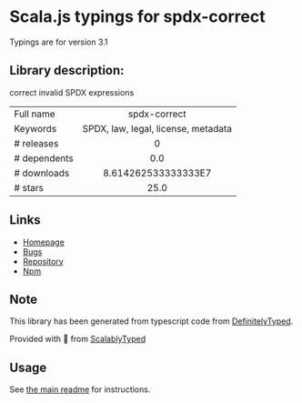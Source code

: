 
# Scala.js typings for spdx-correct

Typings are for version 3.1

## Library description:
correct invalid SPDX expressions

|                    |                 |
| ------------------ | :-------------: |
| Full name          | spdx-correct |
| Keywords           | SPDX, law, legal, license, metadata |
| # releases         | 0 |
| # dependents       | 0.0 |
| # downloads        | 8.614262533333333E7 |
| # stars            | 25.0 |

## Links
- [Homepage](https://github.com/jslicense/spdx-correct.js#readme)
- [Bugs](https://github.com/jslicense/spdx-correct.js/issues)
- [Repository](https://github.com/jslicense/spdx-correct.js)
- [Npm](https://www.npmjs.com/package/spdx-correct)
    


## Note
This library has been generated from typescript code from [DefinitelyTyped](https://definitelytyped.org).

Provided with :purple_heart: from [ScalablyTyped](https://github.com/oyvindberg/ScalablyTyped)

## Usage
See [the main readme](../../readme.md) for instructions.


